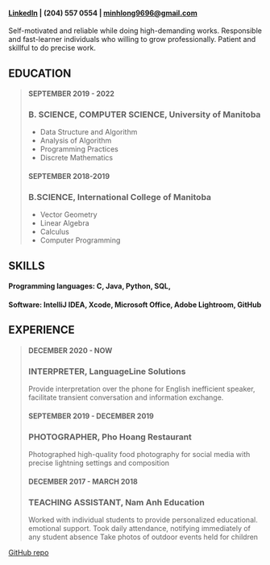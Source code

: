 
#### [LinkedIn](linkedin.com/in/longvux/) | (204) 557 0554 | [minhlong9696@gmail.com](minhlong9696@gmail.com)

Self-motivated and reliable while doing high-demanding works. Responsible and fast-learner individuals who willing to grow professionally. Patient and skillful to do precise work.


## EDUCATION
> #### SEPTEMBER 2019 - 2022
> ### B. SCIENCE, COMPUTER SCIENCE, University of Manitoba
>* Data Structure and Algorithm
>* Analysis of Algorithm
>* Programming Practices
>* Discrete Mathematics 
>
> #### SEPTEMBER 2018-2019
> ### B.SCIENCE, International College of Manitoba
>* Vector Geometry
>* Linear Algebra
>* Calculus
>* Computer Programming

## SKILLS
#### Programming languages: C, Java, Python, SQL, 
#### Software: IntelliJ IDEA, Xcode, Microsoft Office, Adobe Lightroom, GitHub

## EXPERIENCE
> #### DECEMBER 2020 - NOW
> ### INTERPRETER, LanguageLine Solutions
> Provide interpretation over the phone for English inefficient speaker, facilitate transient conversation and information exchange.
> 
> #### SEPTEMBER 2019 - DECEMBER 2019
> ### PHOTOGRAPHER, Pho Hoang Restaurant
> Photographed high-quality food photography for social media with precise lightning settings and composition
> 
> #### DECEMBER 2017 - MARCH 2018
> ### TEACHING ASSISTANT, Nam Anh Education
> Worked with individual students to provide personalized educational. emotional support.
> Took daily attendance, notifying immediately of any student absence
> Take photos of outdoor events held for children

[GitHub repo](https://github.com/louismacvux/louismacvux.github.io)

